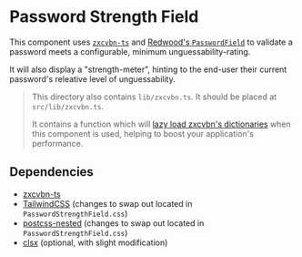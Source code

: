 # Password Strength Field

This component uses [`zxcvbn-ts`](https://zxcvbn-ts.github.io/zxcvbn/) and [Redwood's `PasswordField`](https://redwoodjs.com/docs/forms.html#overview) to validate a password meets a configurable, minimum unguessability-rating.

It will also display a "strength-meter", hinting to the end-user their current password's releative level of unguessability.

> This directory also contains `lib/zxcvbn.ts`. It should be placed at `src/lib/zxcvbn.ts`.
> 
> It contains a function which will [lazy load zxcvbn's dictionaries](https://zxcvbn-ts.github.io/zxcvbn/guide/lazy-loading/) when this component is used, helping to boost your application's performance.

## Dependencies

* [zxcvbn-ts](https://zxcvbn-ts.github.io/zxcvbn/)
* [TailwindCSS](https://redwoodjs.com/docs/webpack-configuration.html#tailwind-css) (changes to swap out located in `PasswordStrengthField.css`)
* [postcss-nested](https://github.com/postcss/postcss-nested) (changes to swap out located in `PasswordStrengthField.css`)
* [clsx]() (optional, with slight modification)
